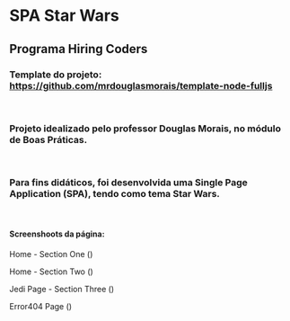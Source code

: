 # **SPA Star Wars**

## Programa Hiring Coders

### **Template do projeto:** https://github.com/mrdouglasmorais/template-node-fulljs

<br>

### Projeto idealizado pelo professor Douglas Morais, no módulo de Boas Práticas.

<br>

### Para fins didáticos, foi desenvolvida uma Single Page Application (SPA), tendo como tema Star Wars.

<br>

#### **Screenshoots da página:**

Home - Section One ()

Home - Section Two ()

Jedi Page - Section Three ()

Error404 Page ()
